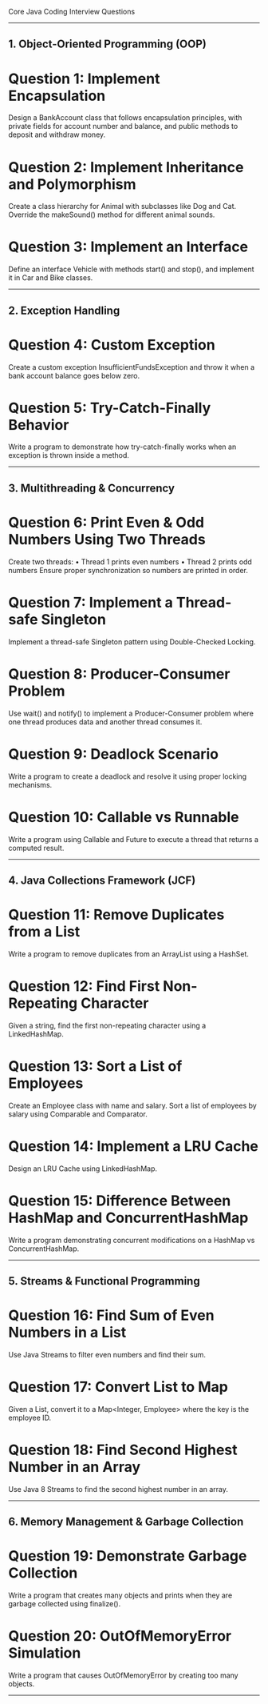 Core Java Coding Interview Questions
________________________________________
## 1. Object-Oriented Programming (OOP)
# Question 1: Implement Encapsulation
Design a BankAccount class that follows encapsulation principles, with private fields for account number and balance, and public methods to deposit and withdraw money.
# Question 2: Implement Inheritance and Polymorphism
Create a class hierarchy for Animal with subclasses like Dog and Cat. Override the makeSound() method for different animal sounds.
# Question 3: Implement an Interface	
Define an interface Vehicle with methods start() and stop(), and implement it in Car and Bike classes.
________________________________________
## 2. Exception Handling
# Question 4: Custom Exception
Create a custom exception InsufficientFundsException and throw it when a bank account balance goes below zero.
# Question 5: Try-Catch-Finally Behavior
Write a program to demonstrate how try-catch-finally works when an exception is thrown inside a method.
________________________________________
## 3. Multithreading & Concurrency
# Question 6: Print Even & Odd Numbers Using Two Threads
Create two threads:
•	Thread 1 prints even numbers
•	Thread 2 prints odd numbers
Ensure proper synchronization so numbers are printed in order.
# Question 7: Implement a Thread-safe Singleton
Implement a thread-safe Singleton pattern using Double-Checked Locking.
# Question 8: Producer-Consumer Problem
Use wait() and notify() to implement a Producer-Consumer problem where one thread produces data and another thread consumes it.
# Question 9: Deadlock Scenario
Write a program to create a deadlock and resolve it using proper locking mechanisms.
# Question 10: Callable vs Runnable
Write a program using Callable and Future to execute a thread that returns a computed result.
________________________________________
## 4. Java Collections Framework (JCF)
# Question 11: Remove Duplicates from a List
Write a program to remove duplicates from an ArrayList using a HashSet.
# Question 12: Find First Non-Repeating Character
Given a string, find the first non-repeating character using a LinkedHashMap.
# Question 13: Sort a List of Employees
Create an Employee class with name and salary. Sort a list of employees by salary using Comparable and Comparator.
# Question 14: Implement a LRU Cache
Design an LRU Cache using LinkedHashMap.
# Question 15: Difference Between HashMap and ConcurrentHashMap
Write a program demonstrating concurrent modifications on a HashMap vs ConcurrentHashMap.
________________________________________
## 5. Streams & Functional Programming
# Question 16: Find Sum of Even Numbers in a List
Use Java Streams to filter even numbers and find their sum.
# Question 17: Convert List to Map
Given a List<Employee>, convert it to a Map<Integer, Employee> where the key is the employee ID.
# Question 18: Find Second Highest Number in an Array
Use Java 8 Streams to find the second highest number in an array.
________________________________________
## 6. Memory Management & Garbage Collection
# Question 19: Demonstrate Garbage Collection
Write a program that creates many objects and prints when they are garbage collected using finalize().
# Question 20: OutOfMemoryError Simulation
Write a program that causes OutOfMemoryError by creating too many objects.
________________________________________

